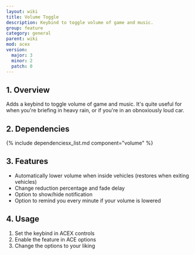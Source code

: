 ```yaml
---
layout: wiki
title: Volume Toggle
description: Keybind to toggle volume of game and music.
group: feature
category: general
parent: wiki
mod: acex
version:
  major: 3
  minor: 2
  patch: 0
---
```


## 1. Overview

Adds a keybind to toggle volume of game and music. It's quite useful for when you're briefing in heavy rain, or if you're in an obnoxiously loud car.

## 2. Dependencies

{% include dependenciesx_list.md component="volume" %}

## 3. Features
* Automatically lower volume when inside vehicles (restores when exiting vehicles)
* Change reduction percentage and fade delay
* Option to show/hide notification
* Option to remind you every minute if your volume is lowered

## 4. Usage
1. Set the keybind in ACEX controls
2. Enable the feature in ACE options
3. Change the options to your liking

